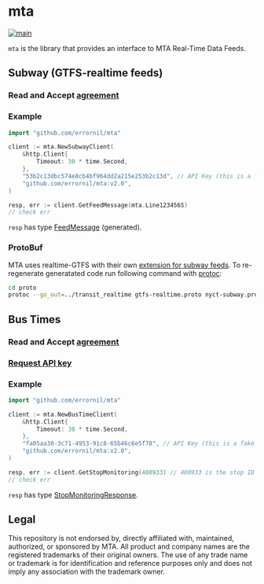 # mta

[![main](https://github.com/errornil/mta/actions/workflows/main.yml/badge.svg)](https://github.com/errornil/mta/actions/workflows/main.yml)

`mta` is the library that provides an interface to MTA Real-Time Data Feeds.

## Subway (GTFS-realtime feeds)

### Read and Accept [agreement](https://api.mta.info/#/DataFeedAgreement)

### Example

```go
import "github.com/errornil/mta"

client := mta.NewSubwayClient(
    &http.Client{
        Timeout: 30 * time.Second,
    },
    "53b2c13dbc574e8cb4bf964dd2a215e253b2c13d", // API Key (this is a fake one)
    "github.com/errornil/mta:v2.0",
)

resp, err := client.GetFeedMessage(mta.Line123456S)
// check err
```

`resp` has type [FeedMessage](https://github.com/errornil/mta/blob/master/transit_realtime/gtfs-realtime.pb.go#L488-L506) (generated).

### ProtoBuf

MTA uses realtime-GTFS with their own [extension for subway feeds](http://datamine.mta.info/sites/all/files/pdfs/nyct-subway.proto.txt).
To re-regenerate generatated code run following command with [protoc](https://github.com/protocolbuffers/protobuf):

```bash
cd proto
protoc --go_out=../transit_realtime gtfs-realtime.proto nyct-subway.proto
```

## Bus Times

### Read and Accept [agreement](http://web.mta.info/developers/developer-data-terms.html)

### [Request API key](http://spreadsheets.google.com/viewform?hl=en&formkey=dG9kcGIxRFpSS0NhQWM4UjA0V0VkNGc6MQ#gid=0)

### Example

```go
import "github.com/errornil/mta"

client := mta.NewBusTimeClient(
    &http.Client{
        Timeout: 30 * time.Second,
    },
    "fa05aa30-3c71-4953-91c8-65b46c6e5f78", // API Key (this is a fake one)
    "github.com/errornil/mta:v2.0",
)

resp, err := client.GetStopMonitoring(400933) // 400933 is the stop ID for "AV OF THE AMERICANS/W 34 ST" bus stop
// check err
```

`resp` has type [StopMonitoringResponse](https://github.com/errornil/mta/blob/master/structs.go#L3-L5).

## Legal

This repository is not endorsed by, directly affiliated with, maintained, authorized, or sponsored by MTA. All product and company names are the registered trademarks of their original owners. The use of any trade name or trademark is for identification and reference purposes only and does not imply any association with the trademark owner.
